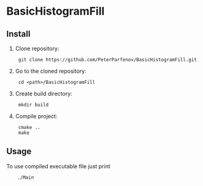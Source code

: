 # BasicHistogramFill

## Install
1. Clone repository:

        git clone https://github.com/PeterParfenov/BasicHistogramFill.git

2. Go to the cloned repository:

        cd <path>/BasicHistogramFill

3. Create build directory:

        mkdir build
        
4. Compile project:

        cmake ..
        make

## Usage
To use compiled executable file just print

        ./Main
